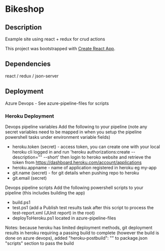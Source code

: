 # Bikeshop

## Description

Example site using react + redux for crud actions

This project was bootstrapped with [Create React App](https://github.com/facebook/create-react-app).

## Dependencies

react / redux / json-server

## Deployment

Azure Devops - See azure-pipeline-files for scripts

### Heroku Deployment

Devops pipeline variables
Add the following to your pipeline (note any secret variables need to be mapped in when you setup the pipeline powershell tasks under environment variable fields)

- heroku.token (secret) - access token, you can create one with your local heroku cli logged in and run
  'heroku authorizations:create --description="<useful name>" --short' then login to heroko website and retrieve the token
  from https://dashboard.heroku.com/account/applications
- heroku.appname - name of application registered in heroku eg my-app
- git.name (secret) - for git details when pushing repo to heroku
- git.email (secret)

Devops pipeline scripts
Add the following powershell scripts to your pipeline (this includes building the app)

- build.ps1
- test.ps1 (add a Publish test results task after this script to process the test-report.xml (JUnit report) in the root)
- deployToHeroku.ps1 located in azure-pipeline-files

Notes: because heroku has limited deployment methods, git deployment results in heroku requiring a passing build to complete (however the build is done on azure devops), added "heroku-postbuild": "" to package.json "scripts" section to pass the build

